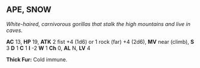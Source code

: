 ## APE, SNOW

_White-haired, carnivorous gorillas that stalk the high mountains and live in caves._

**AC** 13, **HP** 19, **ATK** 2 fist +4 (1d6) or 1 rock (far) +4 (2d6), **MV** near (climb), **S** 3 **D** 1 **C** 1 **I** -2 **W** 1 **Ch** 0, **AL** N, **LV** 4

**Thick Fur:** Cold immune.

